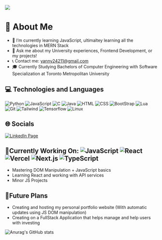 <img src="intro.gif" />

# 📖 About Me
* 🌱 I’m currently learning JavaScript, ultimaltey learning all the technologies in MERN Stack
* 💬 Ask me about my University experiences, Frontend Development, or my projects!
* 📞 Contact me: yanny24211@gmail.com
* 🎓 Currently Studying Bachelors of Computer Engineering with Software Specialization at Toronto Metropolitan University


## 💻 Technologies and Languages
![Python](https://img.shields.io/badge/-Python-000?&logo=Python)
![JavaScript](https://img.shields.io/badge/-JavaScript-000?&logo=JavaScript)
![C](https://img.shields.io/badge/-C-000?&logo=C)
![Java](https://img.shields.io/badge/-Java-000?&logo=Java&logoColor=007396)
![HTML](https://img.shields.io/badge/HTML-000?&logo=html5)
![CSS](https://img.shields.io/badge/CSS-000?&logo=css3)
![BootStrap](https://img.shields.io/badge/Bootstrap-000?&logo=bootstrap)
![Lua](https://img.shields.io/badge/Lua-000?&logo=lua)
![Git](https://img.shields.io/badge/Git-000?&logo=git)
![Tailwind](https://img.shields.io/badge/Tailwind%20CSS-000?&logo=tailwindcss)
![Tensorflow](https://img.shields.io/badge/TensorFlow-000?&logo=tensorflow)
![Linux](https://img.shields.io/badge/Linux-000?&logo=linux)

## 🌐 Socials
<a href="https://www.linkedin.com/in/yanny-patel/"><img src="https://img.shields.io/badge/-LinkedIn-0A66C2?&logo=linkedin" alt="LinkedIn Page"></a>


## 🔧Currently Working On: ![JavaScript](https://img.shields.io/badge/-JavaScript-000?&logo=JavaScript) ![React](https://img.shields.io/badge/-React-000?&logo=react) ![Vercel](https://img.shields.io/badge/-Vercel-000?&logo=vercel) ![Next.js](https://img.shields.io/badge/-Next.js-000?&logo=nextdotjs) ![TypeScript](https://img.shields.io/badge/-TypeScript-000?&logo=typescript)
* Mastering DOM Manipulation + JavaScript basics
* Learning React and working with API services
* Minor JS Projects


## 🚀Future Plans
* Creating and hosting my personal portfolio website (With automatic updates using JS DOM manipulation)
* Creating on a FullStack Application that helps manage and help users with investing

![Anurag's GitHub stats](https://github-readme-stats.vercel.app/api?username=Yanny24211&how_icons=true&count_private=true&theme=dark)


